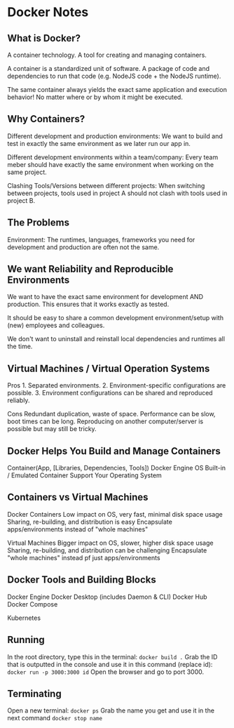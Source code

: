 # Docker Notes

## What is Docker?
A container technology. A tool for creating and managing containers.

A container is a standardized unit of software. A package of code and dependencies to run that code (e.g. NodeJS code + the NodeJS runtime).

The same container always yields the exact same application and execution behavior! No matter where or by whom it might be executed.

## Why Containers?

Different development and production environments:
We want to build and test in exactly the same environment as we later run our app in.

Different development environments within a team/company:
Every team meber should have exactly the same environment when working on the same project.

Clashing Tools/Versions between different projects:
When switching between projects, tools used in project A should not clash with tools used in project B.

## The Problems

Environment: The runtimes, languages, frameworks you need for development and production are often not the same.

## We want Reliability and Reproducible Environments

We want to have the exact same environment for development AND production. This ensures that it works exactly as tested.

It should be easy to share a common development environment/setup with (new) employees and colleagues.

We don't want to uninstall and reinstall local dependencies and runtimes all the time.

## Virtual Machines / Virtual Operation Systems

Pros
    1. Separated environments.
    2. Environment-specific configurations are possible.
    3. Environment configurations can be shared and reproduced reliably.

Cons
    Redundant duplication, waste of space.
    Performance can be slow, boot times can be long.
    Reproducing on another computer/server is possible but may still be tricky.

## Docker Helps You Build and Manage Containers

Container(App, [Libraries, Dependencies, Tools])
Docker Engine
OS Built-in / Emulated Container Support
Your Operating System

## Containers vs Virtual Machines
Docker Containers
    Low impact on OS, very fast, minimal disk space usage
    Sharing, re-building, and distribution is easy
    Encapsulate apps/environments instead of "whole machines"

Virtual Machines
    Bigger impact on OS, slower, higher disk space usage
    Sharing, re-building, and distribution can be challenging
    Encapsulate "whole machines" instead pf just apps/environments

## Docker Tools and Building Blocks

Docker Engine
Docker Desktop (includes Daemon & CLI)
Docker Hub
Docker Compose

Kubernetes


## Running

In the root directory, type this in the terminal:
    `docker build .`
Grab the ID that is outputted in the console and use it in this command (replace id):
    `docker run -p 3000:3000 id`
Open the browser and go to port 3000.

## Terminating

Open a new terminal:
    `docker ps`
Grab the name you get and use it in the next command
    `docker stop name`
